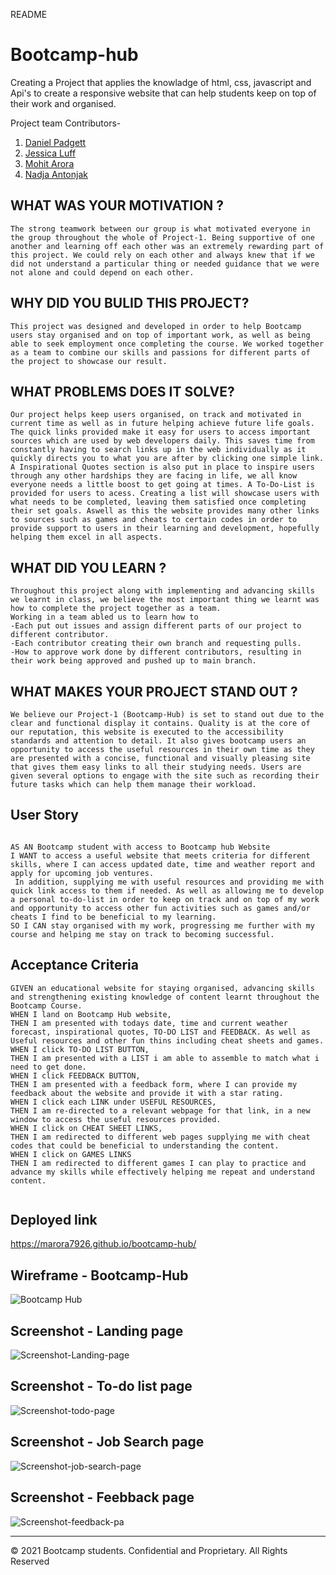 README

# Bootcamp-hub
Creating a Project that applies the knowladge of html, css, javascript and Api's to create a responsive website that can help students keep on top of their work and organised.

Project team Contributors-

1. [Daniel Padgett](https://github.com/danpadge16)
2. [Jessica Luff](https://github.com/JessLuff)
3. [Mohit Arora](https://github.com/marora7926)
4. [Nadja Antonjak](https://github.com/nadjaantonjak)


## WHAT WAS YOUR MOTIVATION ?

```
The strong teamwork between our group is what motivated everyone in the group throughout the whole of Project-1. Being supportive of one another and learning off each other was an extremely rewarding part of this project. We could rely on each other and always knew that if we did not understand a particular thing or needed guidance that we were not alone and could depend on each other.

```

## WHY DID YOU BULID THIS PROJECT?

```
This project was designed and developed in order to help Bootcamp users stay organised and on top of important work, as well as being able to seek employment once completing the course. We worked together as a team to combine our skills and passions for different parts of the project to showcase our result.

```

## WHAT PROBLEMS DOES IT SOLVE?

```
Our project helps keep users organised, on track and motivated in current time as well as in future helping achieve future life goals. The quick links provided make it easy for users to access important sources which are used by web developers daily. This saves time from constantly having to search links up in the web individually as it quickly directs you to what you are after by clicking one simple link. A Inspirational Quotes section is also put in place to inspire users through any other hardships they are facing in life, we all know everyone needs a little boost to get going at times. A To-Do-List is provided for users to acess. Creating a list will showcase users with what needs to be completed, leaving them satisfied once completing their set goals. Aswell as this the website provides many other links to sources such as games and cheats to certain codes in order to provide support to users in their learning and development, hopefully helping them excel in all aspects.
```

## WHAT DID YOU LEARN ?

```
Throughout this project along with implementing and advancing skills we learnt in class, we believe the most important thing we learnt was how to complete the project together as a team. 
Working in a team abled us to learn how to 
-Each put out issues and assign different parts of our project to different contributor. 
-Each contributor creating their own branch and requesting pulls.
-How to approve work done by different contributors, resulting in their work being approved and pushed up to main branch.

```

## WHAT MAKES YOUR PROJECT STAND OUT ?

```
We believe our Project-1 (Bootcamp-Hub) is set to stand out due to the clear and functional display it contains. Quality is at the core of our reputation, this website is executed to the accessibility standards and attention to detail. It also gives bootcamp users an opportunity to access the useful resources in their own time as they are presented with a concise, functional and visually pleasing site that gives them easy links to all their studying needs. Users are given several options to engage with the site such as recording their future tasks which can help them manage their workload.
```

## User Story

```

AS AN Bootcamp student with access to Bootcamp hub Website
I WANT to access a useful website that meets criteria for different skills, where I can access updated date, time and weather report and apply for upcoming job ventures.
 In addition, supplying me with useful resources and providing me with quick link access to them if needed. As well as allowing me to develop a personal to-do-list in order to keep on track and on top of my work and opportunity to access other fun activities such as games and/or cheats I find to be beneficial to my learning.
SO I CAN stay organised with my work, progressing me further with my course and helping me stay on track to becoming successful.

```

## Acceptance Criteria

```
GIVEN an educational website for staying organised, advancing skills and strengthening existing knowledge of content learnt throughout the Bootcamp Course.
WHEN I land on Bootcamp Hub website,
THEN I am presented with todays date, time and current weather forecast, inspirational quotes, TO-DO LIST and FEEDBACK. As well as Useful resources and other fun thins including cheat sheets and games.
WHEN I click TO-DO LIST BUTTON,
THEN I am presented with a LIST i am able to assemble to match what i need to get done.
WHEN I click FEEDBACK BUTTON,
THEN I am presented with a feedback form, where I can provide my feedback about the website and provide it with a star rating.
WHEN I click each LINK under USEFUL RESOURCES,
THEN I am re-directed to a relevant webpage for that link, in a new window to access the useful resources provided.
WHEN I click on CHEAT SHEET LINKS,
THEN I am redirected to different web pages supplying me with cheat codes that could be beneficial to understanding the content.
WHEN I click on GAMES LINKS
THEN I am redirected to different games I can play to practice and advance my skills while effectively helping me repeat and understand content.


```
## Deployed link

https://marora7926.github.io/bootcamp-hub/

## Wireframe - Bootcamp-Hub

![Bootcamp Hub](./assets/images/wireframe-bootcamp-hub.png)

## Screenshot - Landing page

![Screenshot-Landing-page](./assets/images/landing-page.png)

## Screenshot - To-do list page

![Screenshot-todo-page](./assets/images/todo-page.png)

## Screenshot - Job Search page

![Screenshot-job-search-page](./assets/images/job-search-page.png)

## Screenshot - Feebback page

![Screenshot-feedback-pa](./assets/images/feedback-page.png)

- - -
© 2021 Bootcamp students. Confidential and Proprietary. All Rights Reserved
